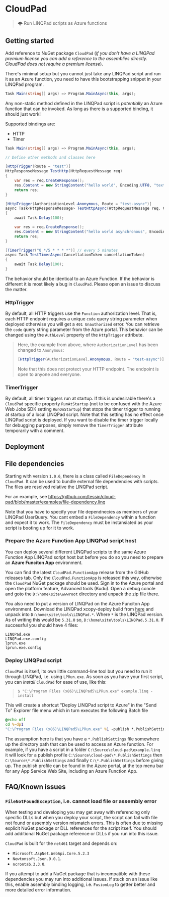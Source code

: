 # CloudPad

> 🌩️ Run LINQPad scripts as Azure functions

## Getting started

Add reference to NuGet package `CloudPad` (_if you don't have a LINQPad premium license you can add a reference to the assemblies directly. CloudPad does not require a premium license_).

There's minimal setup but you cannot just take any LINQPad script and run it as an Azure function, you need to have this bootstrapping snippet in your LINQPad program.

```cs
Task Main(string[] args) => Program.MainAsync(this, args);
```

Any non-static method defined in the LINQPad script is _potentially_ an Azure function that can be invoked. As long as there is a supported binding, it should just work!

Supported bindings are:

* HTTP
* Timer

```cs
Task Main(string[] args) => Program.MainAsync(this, args);

// Define other methods and classes here

[HttpTrigger(Route = "test")]
HttpResponseMessage TestHttp(HttpRequestMessage req)
{
	var res = req.CreateResponse();
	res.Content = new StringContent("hello world", Encoding.UTF8, "text/plain");
	return res;
}

[HttpTrigger(AuthorizationLevel.Anonymous, Route = "test-async")]
async Task<HttpResponseMessage> TestHttpAsync(HttpRequestMessage req, CancellationToken cancellationToken)
{
	await Task.Delay(100);

	var res = req.CreateResponse();
	res.Content = new StringContent("hello world asynchronous", Encoding.UTF8, "text/plain");
	return res;
}

[TimerTrigger("0 */5 * * * *")] // every 5 minutes
async Task TestTimerAsync(CancellationToken cancellationToken)
{
	await Task.Delay(100);
}
```

The behavior should be identical to an Azure Function. If the behavior is different it is most likely a bug in `CloudPad`. Please open an issue to discuss the matter.

### HttpTrigger

By default, all HTTP triggers use the `Function` authorization level. That is, each HTTP endpoint requires a unique `code` query string parameter when deployed otherwise you will get a `401 Unauthorized` error. You can retrieve the `code` query string parameter from the Azure portal. This behavior can be changed using the `AuthLevel` property of the `HttpTrigger` attribute.

> Here, the example from above, where `AuthorizationLevel` has been changed to `Anonymous`:
> ```cs
> [HttpTrigger(AuthorizationLevel.Anonymous, Route = "test-async")]
> ```
> Note that this does not protect your HTTP endpoint. The endpoint is open to anyone and everyone.

### TimerTrigger

By default, all timer triggers run at startup. If this is undesirable there's a `CloudPad` specific property `RunAtStartup` (not to be confused with the Azure Web Jobs SDK setting `RunOnStartup`) that stops the timer trigger to running at startup of a local LINQPad script. Note that this setting has no effect once LINQPad script is deployed. If you want to disable the timer trigger locally for debugging purposes, simply remove the `TimerTrigger` attribute temporarily with a comment.

## Deployment

## File dependencies

Starting with version `1.0.6`, there is a class called `FileDependency` in `CloudPad`. It can be used to bundle external file dependencies with scripts. The files are resolved relative the LINQPad script.

For an example, see https://github.com/tessin/cloud-pad/blob/master/examples/file-dependency.linq

Note that you have to specify your file dependnecies as members of your LINQPad UserQuery. You cant embed a `FileDependency` within a function and expect it to work. The `FileDependency` must be instansiated as your script is booting up for it to work.

### Prepare the Azure Function App LINQPad script host

You can deploy several different LINQPad scripts to the same Azure Function App LINQPad script host but before you do so you need to prepare an **Azure Funciton App** environment.

You can find the latest `CloudPad.FunctionApp` release from the GitHub releases tab. Only the `CloudPad.FunctionApp` is released this way, otherwise the `CloudPad` NuGet package should be used. Sign in to the Azure portal and open the platform feature, Advanced tools (Kudu). Open a debug conole and goto the `D:\home\site\wwwroot` directory and unpack the zip file there. 

You also need to put a version of LINQPad on the Azure Funciton App environment. Download the LINQPad xcopy-deploy build from [here](http://www.linqpad.net/download.aspx) and unpack into `D:\home\site\tools\LINQPad.*`. Where `*` is the LINQPad version. As of writing this would be `5.31.0` so,  `D:\home\site\tools\LINQPad.5.31.0`. If successful you should have 4 files:

~~~
LINQPad.exe
LINQPad.exe.config
lprun.exe
lprun.exe.config
~~~

### Deploy LINQPad script

`CloudPad` is itself, its own little command-line tool but you need to run it through LINQPad, i.e. using `LPRun.exe`. As soon as you have your first script, you can _install_ `CloudPad` for ease of use, like this:

> `$ "C:\Program Files (x86)\LINQPad5\LPRun.exe" example.linq -install`

This will create a shortcut "Deploy LINQPad script to Azure" in the "Send To" Explorer file menu which in turn executes the following Batch file

```bat
@echo off
cd %~dp1
"C:\Program Files (x86)\LINQPad5\LPRun.exe" %1 -publish *.PublishSettings
```

The assumption here is that you have a `*.PublishSettings` file somewhere up the directory path that can be used to access an Azure function. For example, if you have a script in a folder `C:\Source\cloud-pad\example.linq` it will look for a publish profile `C:\Source\cloud-pad\*.PublishSettings` then `C:\Source\*.PublishSettings` and finally `C:\*.PublishSettings` before giving up. The publish profile can be found in the Azure portal, at the top menu bar for any App Service Web Site, including an Azure Function App.

## FAQ/Known issues

### `FileNotFoundException`, i.e. cannot load file or assembly error

When testing and developing you may get away with referencing only specific DLLs but when you deploy your script, the script can fail with file not found or assembly version mismatch errors. This is often due to missing explicit NuGet package or DLL references for the script itself. You should add additional NuGet package reference or DLLs if you run into this issue.

`CloudPad` is built for the `net461` target and depends on:

* `Microsoft.AspNet.WebApi.Core.5.2.3`
* `Newtonsoft.Json.9.0.1`.
* `ncrontab.3.3.0`.

If you attempt to add a NuGet package that is incompatible with these dependencies you may run into additional issues. If stuck on an issue like this, enable assembly binding logging, i.e. `FusionLog` to getter better and more detailed error information.

